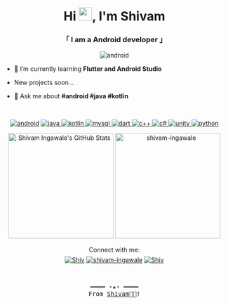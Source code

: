 <h1 align="center">Hi <img src="https://raw.githubusercontent.com/wasabeef/wasabeef/master/icons/wave.gif" width="30px">, I'm Shivam </h1>
<h3 align="center">「 I am a Android developer 」</h3>
<p align="center"><img src="https://komarev.com/ghpvc/?username=Shivam-Ingawale" alt="android"/></p>

- 🌱 I’m currently learning **Flutter and Android Studio**

- New projects soon...

- 💬 Ask me about **#android #java #kotlin**
<br>
<p align="center" >
<a href="https://developer.android.com" target="_blank"> <img src="https://img.shields.io/badge/Android-3DDC84?style=for-the-badge&logo=android&logoColor=white" alt="android"/></a> 
  <a href="https://www.java.com" target="_blank"> <img src="https://img.shields.io/badge/Java-ED8B00?style=for-the-badge&logo=java&logoColor=white" alt="java"/>
</a> 
<a href="https://kotlinlang.org" target="_blank"> <img src="https://img.shields.io/badge/Kotlin-0095D5?&style=for-the-badge&logo=kotlin&logoColor=white" alt="kotlin"/> 
</a> 
<a href="https://www.mysql.com/" target="_blank"> <img src="https://img.shields.io/badge/MySQL-00000F?style=for-the-badge&logo=mysql&logoColor=white" alt="mysql"/> 
</a>
<a href="https://dart.dev/" target="_blank"> <img src="https://img.shields.io/badge/Dart-0175C2?style=for-the-badge&logo=dart&logoColor=white" alt="dart"/>  
</a>
  <a href="https://github.com/Shivam-ingawale?tab=repositories" target="_blank"> <img src="https://img.shields.io/badge/C%2B%2B-00599C?style=for-the-badge&logo=c%2B%2B&logoColor=white" alt="c++"/>  
</a>
  <a href="https://github.com/Shivam-ingawale?tab=repositories" target="_blank"> <img src="https://img.shields.io/badge/C%23-239120?style=for-the-badge&logo=c-sharp&logoColor=white" alt="c#"/>  
</a>
  <a href="https://github.com/Shivam-ingawale?tab=repositories" target="_blank"> <img src="https://img.shields.io/badge/Unity-100000?style=for-the-badge&logo=unity&logoColor=white" alt="unity"/>  
</a>
  <a href="https://github.com/Shivam-ingawale?tab=repositories" target="_blank"> <img src="https://img.shields.io/badge/Python-3776AB?style=for-the-badge&logo=python&logoColor=white" alt="python"/>  
</a>
</p>  
  <p align="center" width="100%" height = "100%">
    <img height="240" alt="Shivam Ingawale's GitHub Stats" src="https://github-readme-stats.vercel.app/api?username=shivam-ingawale&show_icons=true&theme=radical" />
    <img height="240" src="https://github-readme-stats.vercel.app/api/top-langs/?username=shivam-ingawale&langs_count=4&theme=tokyonight" alt="shivam-ingawale" />
      
  </p>
  
  <p align="center"> 
      Connect with me:
    <br>
    <a href="mailto:iingawaleshivam@gmail.com" target="_blank"><img align="middle" src="https://img.shields.io/badge/Gmail-D14836?style=for-the-badge&logo=gmail&logoColor=white" alt="Shiv"/></a>
    <a href="https://www.linkedin.com/in/shivam-ingawale/" target="blank"><img align="middle" src="https://img.shields.io/badge/LinkedIn-0077B5?style=for-the-badge&logo=linkedin&logoColor=white" alt="shivam-ingawale"/></a>
  <a href="https://t.me/shiv_1101" target="blank"><img align="middle" src="https://img.shields.io/badge/Telegram-2CA5E0?style=for-the-badge&logo=telegram&logoColor=white" alt="Shiv" /></a>
    </p>
  <br>
<!-- Footer -->
<samp>
    <p align="center">
        ════ ⋆★⋆ ════
        <br>
        From  <a href="https://github.com/Shivam-ingawale/" target="blank">Shivam</a>👨‍💻!
    </p>
</samp>
